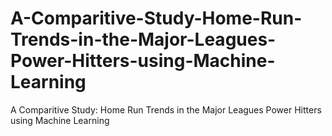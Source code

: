 # A-Comparitive-Study-Home-Run-Trends-in-the-Major-Leagues-Power-Hitters-using-Machine-Learning
A Comparitive Study: Home Run Trends in the Major Leagues Power Hitters using Machine Learning
